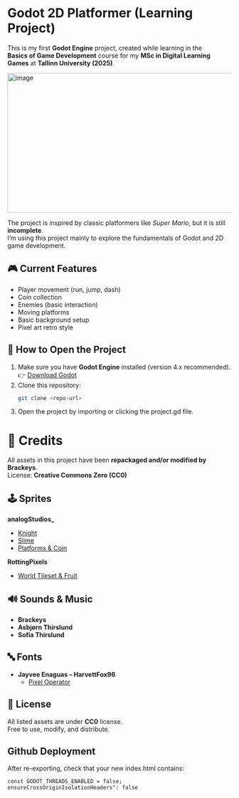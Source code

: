 # Godot 2D Platformer (Learning Project)

This is my first **Godot Engine** project, created while learning in the  
**Basics of Game Development** course for my **MSc in Digital Learning Games** at **Tallinn University (2025)**.  

<img width="569" height="314" alt="image" src="https://github.com/user-attachments/assets/bd5b07a5-ec41-4740-aa26-110273153263" />

The project is inspired by classic platformers like *Super Mario*, but it is still **incomplete**.  
I’m using this project mainly to explore the fundamentals of Godot and 2D game development.  


## 🎮 Current Features
- Player movement (run, jump, dash)
- Coin collection
- Enemies (basic interaction)
- Moving platforms
- Basic background setup
- Pixel art retro style


## 📂 How to Open the Project
1. Make sure you have **Godot Engine** installed (version 4.x recommended).  
   👉 [Download Godot](https://godotengine.org/download)
2. Clone this repository:
   ```bash
   git clone <repo-url>
3. Open the project by importing or clicking the project.gd file.

# 🎨 Credits

All assets in this project have been **repackaged and/or modified by Brackeys**.  
License: **Creative Commons Zero (CC0)**


## 🕹️ Sprites

**analogStudios_**
- [Knight](https://analogstudios.itch.io/camelot)  
- [Slime](https://analogstudios.itch.io/dungeonsprites)  
- [Platforms & Coin](https://analogstudios.itch.io/four-seasons-platformer-sprites)  

**RottingPixels**
- [World Tileset & Fruit](https://rottingpixels.itch.io/four-seasons-platformer-tileset-16x16free)  


## 🔊 Sounds & Music
- **Brackeys**  
- **Asbjørn Thirslund**  
- **Sofia Thirslund**


## 🔤 Fonts
- **Jayvee Enaguas – HarvettFox96**  
  - [Pixel Operator](https://www.dafont.com/pixel-operator.font?l[]=10&l[]=1)  


## 📜 License
All listed assets are under **CC0** license.  
Free to use, modify, and distribute.

## Github Deployment
After re-exporting, check that your new index.html contains:
```GD
const GODOT_THREADS_ENABLED = false;
ensureCrossOriginIsolationHeaders": false
```
